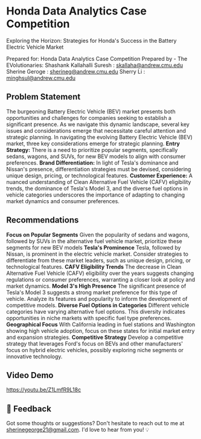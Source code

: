 
# Honda Data Analytics Case Competition

Exploring the Horizon: Strategies for Honda's Success in the Battery Electric Vehicle Market

Prepared for:
Honda Data Analytics Case Competition 
Prepared by - The EVolutionaries:
Shashank Kallahalli Suresh :  skallaha@andrew.cmu.edu
Sherine Geroge : sherineg@andrew.cmu.edu
Sherry Li : minghsul@andrew.cmu.edu

## Problem Statement

The burgeoning Battery Electric Vehicle (BEV) market presents both opportunities and challenges for companies seeking to establish a significant presence. As we navigate this dynamic landscape, several key issues and considerations emerge that necessitate careful attention and strategic planning.
In navigating the evolving Battery Electric Vehicle (BEV) market, three key considerations emerge for strategic planning. 
**Entry Strategy:** There is a need to prioritize popular segments, specifically sedans, wagons, and SUVs, for new BEV models to align with consumer preferences.
**Brand Differentiation:** In light of Tesla's dominance and Nissan's presence, differentiation strategies must be devised, considering unique design, pricing, or technological features. 
**Customer Experience:** A nuanced understanding of Clean Alternative Fuel Vehicle (CAFV) eligibility trends, the dominance of Tesla's Model 3, and the diverse fuel options in vehicle categories underscores the importance of adapting to changing market dynamics and consumer preferences. 

## Recommendations

**Focus on Popular Segments** 
Given the popularity of sedans and wagons, followed by SUVs in the alternative fuel vehicle market, prioritize these segments for new BEV models
**Tesla's Prominence** 
Tesla, followed by Nissan, is prominent in the electric vehicle market. Consider strategies to differentiate from these market leaders, such as unique design, pricing, or technological features.
**CAFV Eligibility Trends** 
The decrease in Clean Alternative Fuel Vehicle (CAFV) eligibility over the years suggests changing regulations or consumer preferences, warranting a closer look at policy and market dynamics.
**Model 3's High Presence** 
The significant presence of Tesla's Model 3 suggests a strong market preference for this type of vehicle. Analyze its features and popularity to inform the development of competitive models.
**Diverse Fuel Options in Categories**
Different vehicle categories have varying alternative fuel options. This diversity indicates opportunities in niche markets with specific fuel type preferences.
**Geographical Focus**
With California leading in fuel stations and Washington showing high vehicle adoption, focus on these states for initial market entry and expansion strategies.
**Competitive Strategy**
 Develop a competitive strategy that leverages Ford's focus on BEVs and other manufacturers' focus on hybrid electric vehicles, possibly exploring niche segments or innovative technology.


## Video Demo
https://youtu.be/Z1LmfR9L18c

## 💌 Feedback
Got some thoughts or suggestions? Don't hesitate to reach out to me at sherinegeorge21@gmail.com. I'd love to hear from you! 💡
